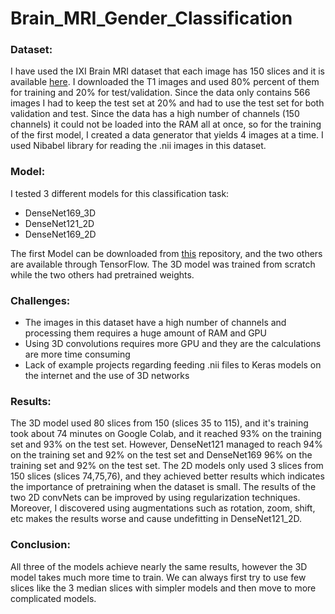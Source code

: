 # Brain_MRI_Gender_Classification

### Dataset:

I have used the IXI Brain MRI dataset that each image has 150 slices and it is available [here](https://brain-development.org/ixi-dataset/). I downloaded the T1 images and used 80% percent of them for training and 20% for test/validation. Since the data only contains 566 images I had to keep the test set at 20% and had to use the test set for both validation and test. Since the data has a high number of channels (150 channels) it could not be loaded into the RAM all at once, so for the training of the first model, I created a data generator that yields 4 images at a time. I used Nibabel library for reading the .nii images in this dataset. 

### Model:

I tested 3 different models for this classification task:

* DenseNet169_3D
* DenseNet121_2D
* DenseNet169_2D

The first Model can be downloaded from [this](https://github.com/GalDude33/DenseNetFCN-3D) repository, and the two others are available through TensorFlow. The 3D model was trained from scratch while the two others had pretrained weights.

### Challenges:

* The images in this dataset have a high number of channels and processing them requires a huge amount of RAM and GPU
* Using 3D convolutions requires more GPU and they are the calculations are more time consuming
* Lack of example projects regarding feeding .nii files to Keras models on the internet and the use of 3D networks

### Results:

The 3D model used 80 slices from 150 (slices 35 to 115), and it's training took about 74 minutes on Google Colab, and it reached 93% on the training set and 93% on the test set. However, DenseNet121 managed to reach 94% on the training set and 92% on the test set and DenseNet169 96% on the training set and 92% on the test set. The 2D models only used 3 slices from 150 slices (slices 74,75,76), and they achieved better results which indicates the importance of pretraining when the dataset is small. The results of the two 2D convNets can be improved by using regularization techniques. Moreover, I discovered using augmentations such as rotation, zoom, shift, etc makes the results worse and cause undefitting in DenseNet121_2D.

### Conclusion:

All three of the models achieve nearly the same results, however the 3D model takes much more time to train. We can always first try to use few slices like the 3 median slices with simpler models and then move to more complicated models. 
